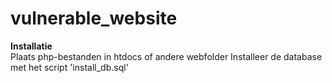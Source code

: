 # vulnerable_website

**Installatie**<br>
Plaats php-bestanden in htdocs of andere webfolder
Installeer de database met het script 'install_db.sql'


